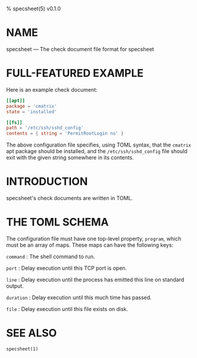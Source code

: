 % specsheet(5) v0.1.0


NAME
====

specsheet — The check document file format for specsheet


FULL-FEATURED EXAMPLE
=====================

Here is an example check document:

```toml
[[apt]]
package = 'cmatrix'
state = 'installed'

[[fs]]
path = '/etc/ssh/sshd_config'
contents = { string = 'PermitRootLogin no' }
```

The above configuration file specifies, using TOML syntax, that the `cmatrix` apt package should be installed, and the `/etc/ssh/sshd_config` file should exit with the given string somewhere in its contents.


INTRODUCTION
============

specsheet's check documents are written in TOML.


THE TOML SCHEMA
===============

The configuration file must have one top-level property, `program`, which must be an array of maps. These maps can have the following keys:

`command`
: The shell command to run.

`port`
: Delay execution until this TCP port is open.

`line`
: Delay execution until the process has emitted this line on standard output.

`duration`
: Delay execution until this much time has passed.

`file`
: Delay execution until this file exists on disk.


SEE ALSO
========

`specsheet(1)`
